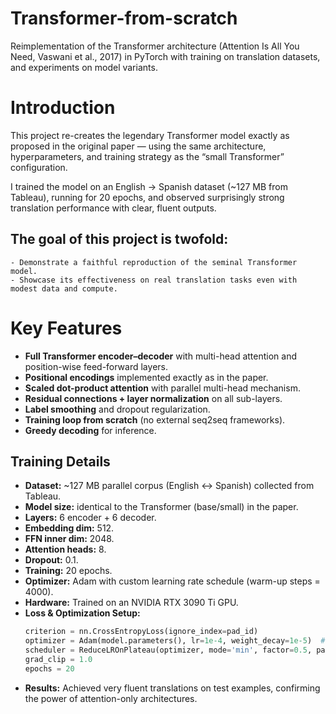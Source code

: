 # Transformer-from-scratch
Reimplementation of the Transformer architecture (Attention Is All You Need, Vaswani et al., 2017) in PyTorch with training on translation datasets, and experiments on model variants.

# Introduction
This project re-creates the legendary Transformer model exactly as proposed in the original paper — using the same architecture, hyperparameters, and training strategy as the “small Transformer” configuration.

I trained the model on an English → Spanish dataset (~127 MB from Tableau), running for 20 epochs, and observed surprisingly strong translation performance with clear, fluent outputs.

## The goal of this project is twofold:

    - Demonstrate a faithful reproduction of the seminal Transformer model.
    - Showcase its effectiveness on real translation tasks even with modest data and compute.

# Key Features

- **Full Transformer encoder–decoder** with multi-head attention and position-wise feed-forward layers.
- **Positional encodings** implemented exactly as in the paper.
- **Scaled dot-product attention** with parallel multi-head mechanism.
- **Residual connections + layer normalization** on all sub-layers.
- **Label smoothing** and dropout regularization.
- **Training loop from scratch** (no external seq2seq frameworks).
- **Greedy decoding** for inference.

## Training Details

- **Dataset:** ~127 MB parallel corpus (English ↔ Spanish) collected from Tableau.
- **Model size:** identical to the Transformer (base/small) in the paper.
- **Layers:** 6 encoder + 6 decoder.
- **Embedding dim:** 512.
- **FFN inner dim:** 2048.
- **Attention heads:** 8.
- **Dropout:** 0.1.
- **Training:** 20 epochs.
- **Optimizer:** Adam with custom learning rate schedule (warm-up steps = 4000).
- **Hardware:** Trained on an NVIDIA RTX 3090 Ti GPU.
- **Loss & Optimization Setup:**
  ```python
  criterion = nn.CrossEntropyLoss(ignore_index=pad_id)
  optimizer = Adam(model.parameters(), lr=1e-4, weight_decay=1e-5)  # Lower LR for stability
  scheduler = ReduceLROnPlateau(optimizer, mode='min', factor=0.5, patience=2)  # No verbose
  grad_clip = 1.0
  epochs = 20

- **Results:** Achieved very fluent translations on test examples, confirming the power of attention-only architectures.

